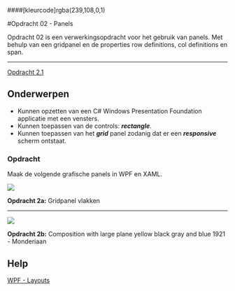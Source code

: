 ####[kleurcode]rgba(239,108,0,1)

#Opdracht 02 - Panels

Opdracht 02 is een verwerkingsopdracht voor het gebruik van panels. Met behulp van een gridpanel en de properties row definitions, col definitions en span.

------

<a href="https://elo.kw1c.nl/CMS/Studie/811%20ICT-Academie/811%20VakkenInhoud/%5BB.07%20CSh%5D%20C%20Sharp/25187%20%C2%A0%20Applicatie-%20en%20mediaontwikkelaar/Periode%2009/Productie/02.%20Opdrachten/Opdracht%20WPF%202.1.pdf" target="_blank">Opdracht 2.1</a>

## Onderwerpen


- Kunnen opzetten van een C# Windows Presentation Foundation applicatie met een vensters.
- Kunnen toepassen van de controls:  ***rectangle***.
- Kunnen toepassen van het ***grid*** panel zodanig dat er een ***responsive*** scherm ontstaat.

### Opdracht

Maak de volgende grafische panels in WPF en XAML.

![](https://elo.kw1c.nl/CMS/Studie/811%20ICT-Academie/811%20VakkenInhoud/%5BB.07%20CSh%5D%20C%20Sharp/25187%20%C2%A0%20Applicatie-%20en%20mediaontwikkelaar/Periode%2009/Productie/04.%20Aanvullend/Gridpanel_vlakken.png)

**Opdracht 2a:** Gridpanel vlakken



------

![](https://elo.kw1c.nl/CMS/Studie/811%20ICT-Academie/811%20VakkenInhoud/%5BB.07%20CSh%5D%20C%20Sharp/25187%20%C2%A0%20Applicatie-%20en%20mediaontwikkelaar/Periode%2009/Productie/04.%20Aanvullend/composition-with-large-red-plane-yellow-black-gray-and-blue-1921.jpg)

**Opdracht 2b:** Composition with large plane yellow black gray and blue 1921 - Monderiaan

## Help

[WPF - Layouts](https://www.tutorialspoint.com/wpf/wpf_layouts.htm)